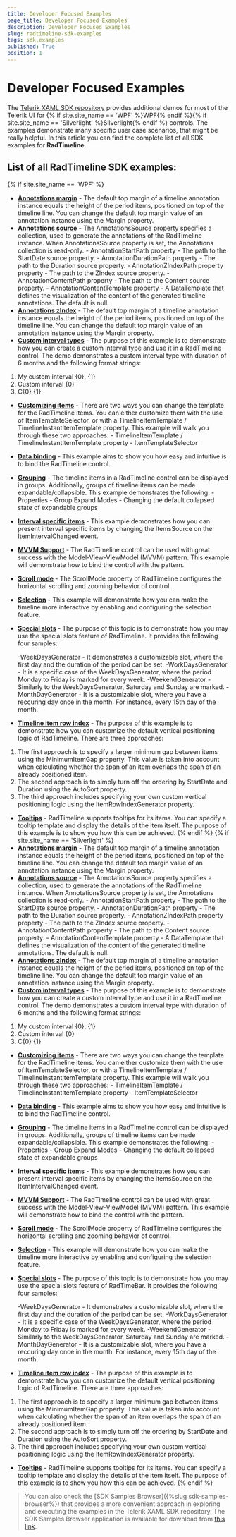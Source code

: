 ```yaml
---
title: Developer Focused Examples
page_title: Developer Focused Examples
description: Developer Focused Examples
slug: radtimeline-sdk-examples
tags: sdk,examples
published: True
position: 1
---
```


# Developer Focused Examples

The [Telerik XAML SDK repository](https://github.com/telerik/xaml-sdk/tree/master/) provides additional demos for most of the Telerik UI for {% if site.site_name == 'WPF' %}WPF{% endif %}{% if site.site_name == 'Silverlight' %}Silverlight{% endif %} controls. The examples demonstrate many specific user case scenarios, that might be really helpful. In this article you can find the complete list of all SDK examples for __RadTimeline__.

## List of all RadTimeline SDK examples:

{% if site.site_name == 'WPF' %}

* __[Annotations margin](https://github.com/telerik/xaml-sdk/tree/master/Timeline/WPF/AnnotationsMargin)__ - The default top margin of a timeline annotation instance equals the height of the period items, positioned on top of the timeline line. You can change the default top margin value of an annotation instance using the Margin property.
* __[Annotations source](https://github.com/telerik/xaml-sdk/tree/master/Timeline/WPF/AnnotationsSource)__ - The AnnotationsSource property specifies a collection, used to generate the annotations of the RadTimeline instance. When AnnotationsSource property is set, the Annotations collection is read-only.   - AnnotationStartPath property - The path to the StartDate source property.   - AnnotationDurationPath property - The path to the Duration source property.   - AnnotationZIndexPath property property - The path to the ZIndex source property.   - AnnotationContentPath property - The path to the Content source property.   - AnnotationContentTemplate property - A DataTemplate that defines the visualization of the content of the generated timeline annotations. The default is null. 
* __[Annotations zIndex](https://github.com/telerik/xaml-sdk/tree/master/Timeline/WPF/AnnotationsZIndex)__ - The default top margin of a timeline annotation instance equals the height of the period items, positioned on top of the timeline line. You can change the default top margin value of an annotation instance using the Margin property.
* __[Custom interval types](https://github.com/telerik/xaml-sdk/tree/master/Timeline/WPF/CustomIntervalTypes)__ - The purpose of this example is to demonstrate how you can create a custom interval type and use it in a RadTimeline control. The demo demonstrates a custom interval type with duration of 6 months and the following format strings:

1. My custom interval {0}, {1}
2. Custom interval {0}
3. C{0} {1}
* __[Customizing items](https://github.com/telerik/xaml-sdk/tree/master/Timeline/WPF/CustomizingItems)__ - There are two ways you can change the template for the RadTimeline items. You can either customize them with the use of ItemTemplateSelector, or with a TimelineItemTemplate / TimelineInstantItemTemplate property. This example will walk you through these two approaches:   - TimelineItemTemplate / TimelineInstantItemTemplate property   - ItemTemplateSelector
* __[Data binding](https://github.com/telerik/xaml-sdk/tree/master/Timeline/WPF/DataBinding)__ - This example aims to show you how easy and intuitive is to bind the RadTimeline control. 
* __[Grouping](https://github.com/telerik/xaml-sdk/tree/master/Timeline/WPF/Grouping)__ - The timeline items in a RadTimeline control can be displayed in groups. Additionally, groups of timeline items can be made expandable/collapsible. This example demonstrates the following:   - Properties   - Group Expand Modes   - Changing the default collapsed state of expandable groups
* __[Interval specific items](https://github.com/telerik/xaml-sdk/tree/master/Timeline/WPF/IntervalSpecificItems)__ - This example demonstrates how you can present interval specific items by changing the ItemsSource on the ItemIntervalChanged event.
* __[MVVM Support](https://github.com/telerik/xaml-sdk/tree/master/Timeline/WPF/MvvmSupport)__ - 
The RadTimeline control can be used with great success with the Model-View-ViewModel (MVVM) pattern. This example will demonstrate how to bind the control with the pattern. 
* __[Scroll mode](https://github.com/telerik/xaml-sdk/tree/master/Timeline/WPF/ScrollMode)__ - The ScrollMode property of RadTimeline configures the horizontal scrolling and zooming behavior of control. 
* __[Selection](https://github.com/telerik/xaml-sdk/tree/master/Timeline/WPF/Selection)__ - This example will demonstrate how you can make the timeline more interactive by enabling and configuring the selection feature. 
* __[Special slots](https://github.com/telerik/xaml-sdk/tree/master/Timeline/WPF/SpecialSlots)__ - The purpose of this topic is to demonstrate how you may use the special slots feature of RadTimeline. It provides the following four samples:
	
	-WeekDaysGenerator - It demonstrates a customizable slot, where the first day and the duration of the period can be set.
	-WorkDaysGenerator - It is a specific case of the WeekDaysGenerator, where the period Monday to Friday is marked for every week.
	-WeekendGenerator - Similarly to the WeekDaysGenerator, Saturday and Sunday are marked.
	-MonthDayGenerator - It is a customizable slot, where you have a reccuring day once in the month. For instance, every 15th day of the month.
* __[Timeline item row index](https://github.com/telerik/xaml-sdk/tree/master/Timeline/WPF/TimelineItemRowIndex)__ - The purpose of this example is to demonstrate how you can customize the default vertical positioning logic of RadTimeline. There are three approaches:

1. The first approach is to specify a larger minimum gap between items using the MinimumItemGap property. This value is taken into account when calculating whether the span of an item overlaps the span of an already positioned item.
2. The second approach is to simply turn off the ordering by StartDate and Duration using the AutoSort property.
3. The third approach includes specifying your own custom vertical positioning logic using the ItemRowIndexGenerator property.
* __[Tooltips](https://github.com/telerik/xaml-sdk/tree/master/Timeline/WPF/Tooltips)__ - RadTimeline supports tooltips for its items. You can specify a tooltip template and display the details of the item itself. The purpose of this example is to show you how this can be achieved. 
{% endif %}
{% if site.site_name == 'Silverlight' %}
* __[Annotations margin](https://github.com/telerik/xaml-sdk/tree/master/Timeline/SL/AnnotationsMargin)__ - The default top margin of a timeline annotation instance equals the height of the period items, positioned on top of the timeline line. You can change the default top margin value of an annotation instance using the Margin property.
* __[Annotations source](https://github.com/telerik/xaml-sdk/tree/master/Timeline/SL/AnnotationsSource)__ - The AnnotationsSource property specifies a collection, used to generate the annotations of the RadTimeline instance. When AnnotationsSource property is set, the Annotations collection is read-only.   - AnnotationStartPath property - The path to the StartDate source property.   - AnnotationDurationPath property - The path to the Duration source property.   - AnnotationZIndexPath property property - The path to the ZIndex source property.   - AnnotationContentPath property - The path to the Content source property.   - AnnotationContentTemplate property - A DataTemplate that defines the visualization of the content of the generated timeline annotations. The default is null. 
* __[Annotations zIndex](https://github.com/telerik/xaml-sdk/tree/master/Timeline/SL/AnnotationsZIndex)__ - The default top margin of a timeline annotation instance equals the height of the period items, positioned on top of the timeline line. You can change the default top margin value of an annotation instance using the Margin property.
* __[Custom interval types](https://github.com/telerik/xaml-sdk/tree/master/Timeline/SL/CustomIntervalTypes)__ - The purpose of this example is to demonstrate how you can create a custom interval type and use it in a RadTimeline control. The demo demonstrates a custom interval type with duration of 6 months and the following format strings:

1. My custom interval {0}, {1}
2. Custom interval {0}
3. C{0} {1}
* __[Customizing items](https://github.com/telerik/xaml-sdk/tree/master/Timeline/SL/CustomizingItems)__ - There are two ways you can change the template for the RadTimeline items. You can either customize them with the use of ItemTemplateSelector, or with a TimelineItemTemplate / TimelineInstantItemTemplate property. This example will walk you through these two approaches:   - TimelineItemTemplate / TimelineInstantItemTemplate property   - ItemTemplateSelector
* __[Data binding](https://github.com/telerik/xaml-sdk/tree/master/Timeline/SL/DataBinding)__ - This example aims to show you how easy and intuitive is to bind the RadTimeline control. 
* __[Grouping](https://github.com/telerik/xaml-sdk/tree/master/Timeline/SL/Grouping)__ - The timeline items in a RadTimeline control can be displayed in groups. Additionally, groups of timeline items can be made expandable/collapsible. This example demonstrates the following:   - Properties   - Group Expand Modes   - Changing the default collapsed state of expandable groups
* __[Interval specific items](https://github.com/telerik/xaml-sdk/tree/master/Timeline/SL/IntervalSpecificItems)__ - This example demonstrates how you can present interval specific items by changing the ItemsSource on the ItemIntervalChanged event.
* __[MVVM Support](https://github.com/telerik/xaml-sdk/tree/master/Timeline/SL/MvvmSupport)__ - 
The RadTimeline control can be used with great success with the Model-View-ViewModel (MVVM) pattern. This example will demonstrate how to bind the control with the pattern. 
* __[Scroll mode](https://github.com/telerik/xaml-sdk/tree/master/Timeline/SL/ScrollMode)__ - The ScrollMode property of RadTimeline configures the horizontal scrolling and zooming behavior of control. 
* __[Selection](https://github.com/telerik/xaml-sdk/tree/master/Timeline/SL/Selection)__ - This example will demonstrate how you can make the timeline more interactive by enabling and configuring the selection feature. 
* __[Special slots](https://github.com/telerik/xaml-sdk/tree/master/Timeline/SL/SpecialSlots)__ - The purpose of this topic is to demonstrate how you may use the special slots feature of RadTimeBar. It provides the following four samples:
	
	-WeekDaysGenerator - It demonstrates a customizable slot, where the first day and the duration of the period can be set.
	-WorkDaysGenerator - It is a specific case of the WeekDaysGenerator, where the period Monday to Friday is marked for every week.
	-WeekendGenerator - Similarly to the WeekDaysGenerator, Saturday and Sunday are marked.
	-MonthDayGenerator - It is a customizable slot, where you have a reccuring day once in the month. For instance, every 15th day of the month.
* __[Timeline item row index](https://github.com/telerik/xaml-sdk/tree/master/Timeline/SL/TimelineItemRowIndex)__ - The purpose of this example is to demonstrate how you can customize the default vertical positioning logic of RadTimeline. There are three approaches:

1. The first approach is to specify a larger minimum gap between items using the MinimumItemGap property. This value is taken into account when calculating whether the span of an item overlaps the span of an already positioned item.
2. The second approach is to simply turn off the ordering by StartDate and Duration using the AutoSort property.
3. The third approach includes specifying your own custom vertical positioning logic using the ItemRowIndexGenerator property.
* __[Tooltips](https://github.com/telerik/xaml-sdk/tree/master/Timeline/SL/Tooltips)__ - RadTimeline supports tooltips for its items. You can specify a tooltip template and display the details of the item itself. The purpose of this example is to show you how this can be achieved. 
{% endif %}

>You can also check the [SDK Samples Browser]({%slug sdk-samples-browser%}) that provides a more convenient approach in exploring and executing the examples in the Telerik XAML SDK repository. The SDK Samples Browser application is available for download from [this link](http://demos.telerik.com/xaml-sdkbrowser/).
